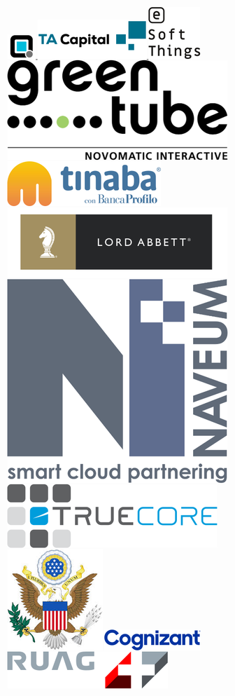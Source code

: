 <page-section id="immudb-usedby-section">
    <i-container>
        <i-row>
            <i-column>
                <a href="https://opvizor.com" target="_blank">
                    <img src="/images/immudb/logos/opvizor.png" alt="Opvizor" />
                </a>
                <a href="https://www.ta.capital/" target="_blank" rel="nofollow">
                    <img src="/images/immudb/logos/tacapital.png" alt="TA Captial" />
                </a>
                <a href="https://www.esoftthings.com/en/" target="_blank" rel="nofollow">
                    <img src="/images/immudb/logos/esoftthings.png" alt="eSoftThings" />
                </a>
                <a href="https://www.greentube.com/" target="_blank" rel="nofollow">
                    <img src="/images/immudb/logos/greentube.svg" alt="GreenTube" />
                </a>
                <a href="https://www.tinaba.bancaprofilo.it/" target="_blank" rel="nofollow">
                    <img src="/images/immudb/logos/tinaba.png" alt="Tinaba" />
                </a>
                <a rel="nofollow">
                    <img src="/images/immudb/logos/la-logo.png" alt="Lord Abbett" />
                </a>
                <a href="https://naveum.ch/" target="_blank" rel="nofollow">
                    <img src="/images/immudb/logos/logo_naveum.svg" alt="Naveum" />
                </a>
                <a href="https://truecore.ch/" target="_blank" rel="nofollow">
                    <img src="/images/immudb/logos/logo_truecore.svg" alt="TrueCore" />
                </a>
                <a rel="nofollow">
                    <img src="/images/immudb/logos/fedgov.jpeg" alt="U.S. Federal Government" />
                </a>
                </a>
                <a rel="nofollow">
                    <img src="/images/immudb/logos/cog_logo.png" alt="Cognizant Technology Solutions Corporation" />
                </a>
                <a rel="nofollow">
                    <img src="/images/immudb/logos/rs-logo.svg" alt="TrueCore" />
                </a>
            </i-column>
        </i-row>
    </i-container>
</page-section>